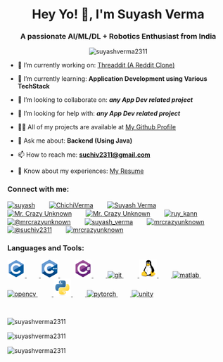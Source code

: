 <h1 align="center">Hey Yo! 👋, I'm Suyash Verma</h1>
<h3 align="center">A passionate AI/ML/DL + Robotics Enthusiast from India</h3>

<p align="center"> <img src="https://komarev.com/ghpvc/?username=suyashverma2311&label=Profile%20views&color=0e75b6&style=flat" alt="suyashverma2311" /> </p>

- 🔭 I’m currently working on: [Threaddit (A Reddit Clone)](https://github.com/SuyashVerma2311/Vehicle_Detection)

- 🌱 I’m currently learning: **Application Development using Various TechStack**

- 👯 I’m looking to collaborate on: **_any App Dev related project_**

- 🤝 I’m looking for help with: **_any App Dev related project_**

- 👨‍💻 All of my projects are available at [My Github Profile](https://github.com/SuyashVerma2311)

- 💬 Ask me about: **Backend (Using Java)**

- 📫 How to reach me: **suchiv2311@gmail.com**

- 📄 Know about my experiences: [My Resume](https://drive.google.com/file/d/13TpxxUlM2sWt3yIkPDdRK-RHQuhPmVID/view?usp=sharing)

<h3 align="left">Connect with me:</h3>
<p align="left">
<a href="https://dev.to/suyash" target="blank"><img align="center" src="https://cdn.jsdelivr.net/npm/simple-icons@3.0.1/icons/dev-dot-to.svg" alt="suyash" height="30" width="40" /></a>&emsp;&emsp;
<a href="https://twitter.com/ChichiVerma" target="blank"><img align="center" src="https://raw.githubusercontent.com/rahuldkjain/github-profile-readme-generator/master/src/images/icons/Social/twitter.svg" alt="ChichiVerma" height="30" width="40" /></a>&emsp;&emsp;
<a href="https://linkedin.com/in/suyashverma2311" target="blank"><img align="center" src="https://raw.githubusercontent.com/rahuldkjain/github-profile-readme-generator/master/src/images/icons/Social/linked-in-alt.svg" alt="Suyash Verma" height="30" width="40" /></a>&emsp;&emsp;
<a href="https://stackoverflow.com/users/13222570/mr-crazy-unknown" target="blank"><img align="center" src="https://raw.githubusercontent.com/rahuldkjain/github-profile-readme-generator/master/src/images/icons/Social/stack-overflow.svg" alt="Mr. Crazy Unknown" height="30" width="40" /></a>&emsp;&emsp;
<a href="https://kaggle.com/mrcrazyunknown" target="blank"><img align="center" src="https://raw.githubusercontent.com/rahuldkjain/github-profile-readme-generator/master/src/images/icons/Social/kaggle.svg" alt="Mr. Crazy Unknown" height="30" width="40" /></a>&emsp;&emsp;
<a href="https://instagram.com/ruy_kann" target="blank"><img align="center" src="https://raw.githubusercontent.com/rahuldkjain/github-profile-readme-generator/master/src/images/icons/Social/instagram.svg" alt="ruy_kann" height="30" width="40" /></a>&emsp;&emsp;
<a href="https://www.hackerrank.com/MrCrazyUnknown" target="blank"><img align="center" src="https://raw.githubusercontent.com/rahuldkjain/github-profile-readme-generator/master/src/images/icons/Social/hackerrank.svg" alt="@mrcrazyunknown" height="30" width="40" /></a>&emsp;&emsp;
<a href="https://codeforces.com/profile/suyash_verma" target="blank"><img align="center" src="https://cdn.jsdelivr.net/npm/simple-icons@3.0.1/icons/codeforces.svg" alt="suyash_verma" height="30" width="40" /></a>&emsp;&emsp;
<a href="https://www.leetcode.com/mrcrazyunknown" target="blank"><img align="center" src="https://raw.githubusercontent.com/rahuldkjain/github-profile-readme-generator/master/src/images/icons/Social/leet-code.svg" alt="mrcrazyunknown" height="30" width="40" /></a>&emsp;&emsp;
<a href="https://www.hackerearth.com/@suchiv2311" target="blank"><img align="center" src="https://raw.githubusercontent.com/rahuldkjain/github-profile-readme-generator/master/src/images/icons/Social/hackerearth.svg" alt="@suchiv2311" height="30" width="40" /></a>&emsp;&emsp;
<a href="https://auth.geeksforgeeks.org/user/mrcrazyunknown" target="blank"><img align="center" src="https://raw.githubusercontent.com/rahuldkjain/github-profile-readme-generator/master/src/images/icons/Social/geeks-for-geeks.svg" alt="mrcrazyunknown" height="30" width="40" /></a>&emsp;&emsp;
</p>

<h3 align="left">Languages and Tools:</h3>
<p align="left"> <a href="https://www.cprogramming.com/" target="_blank"> <img src="https://raw.githubusercontent.com/devicons/devicon/master/icons/c/c-original.svg" alt="c" width="40" height="40"/> </a> &emsp;&emsp;<a href="https://www.w3schools.com/cpp/" target="_blank"> <img src="https://raw.githubusercontent.com/devicons/devicon/master/icons/cplusplus/cplusplus-original.svg" alt="cplusplus" width="40" height="40"/> </a>&emsp;&emsp; <a href="https://www.w3schools.com/cs/" target="_blank"> <img src="https://raw.githubusercontent.com/devicons/devicon/master/icons/csharp/csharp-original.svg" alt="csharp" width="40" height="40"/> </a> &emsp;&emsp;<a href="https://git-scm.com/" target="_blank"> <img src="https://www.vectorlogo.zone/logos/git-scm/git-scm-icon.svg" alt="git" width="40" height="40"/> </a>&emsp; &emsp;<a href="https://www.linux.org/" target="_blank"> <img src="https://raw.githubusercontent.com/devicons/devicon/master/icons/linux/linux-original.svg" alt="linux" width="40" height="40"/> </a> &emsp;&emsp;<a href="https://www.mathworks.com/" target="_blank"> <img src="https://upload.wikimedia.org/wikipedia/commons/2/21/Matlab_Logo.png" alt="matlab" width="40" height="40"/> </a> &emsp;&emsp;<a href="https://opencv.org/" target="_blank"> <img src="https://www.vectorlogo.zone/logos/opencv/opencv-icon.svg" alt="opencv" width="40" height="40"/> </a>&emsp; &emsp;<a href="https://www.python.org" target="_blank"> <img src="https://raw.githubusercontent.com/devicons/devicon/master/icons/python/python-original.svg" alt="python" width="40" height="40"/> </a>&emsp;&emsp;<a href="https://pytorch.org/" target="_blank"> <img src="https://www.vectorlogo.zone/logos/pytorch/pytorch-icon.svg" alt="pytorch" width="40" height="40"/> </a>&emsp;&emsp;<a href="https://unity.com/" target="_blank"> <img src="https://www.vectorlogo.zone/logos/unity3d/unity3d-icon.svg" alt="unity" width="40" height="40"/> </a> </p>

<br>
<p><img align="center" src="https://github-readme-stats.vercel.app/api?username=suyashverma2311&show_icons=true&locale=en&theme=tokyonight" alt="suyashverma2311" /></p>
<p><img align="center" src="https://github-readme-streak-stats.herokuapp.com/?user=suyashverma2311&theme=tokyonight" alt="suyashverma2311" /></p>
<p><img align="center" src="https://github-readme-stats.vercel.app/api/top-langs?username=suyashverma2311&show_icons=true&locale=en&layout=compact&theme=tokyonight" alt="suyashverma2311" /></p>





